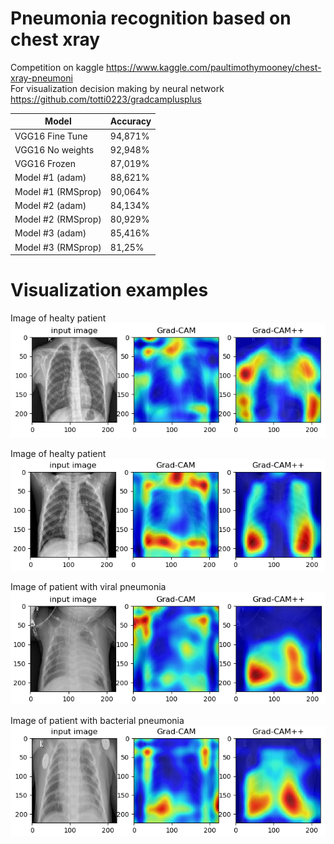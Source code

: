 # Pneumonia recognition based on chest xray
Competition on kaggle https://www.kaggle.com/paultimothymooney/chest-xray-pneumoni \
For visualization decision making by neural network https://github.com/totti0223/gradcamplusplus

Model | Accuracy
------------ | -------------
VGG16 Fine Tune | 94,871%
VGG16 No weights | 92,948%
VGG16 Frozen | 87,019%
Model #1 (adam) | 88,621%
Model #1 (RMSprop) | 90,064%
Model #2 (adam) | 84,134%
Model #2 (RMSprop) | 80,929%
Model #3 (adam) | 85,416%
Model #3 (RMSprop) | 81,25%

# Visualization examples
Image of healty patient\
![Normal](https://github.com/VirtuallInsanity/Machine-Learning/blob/pneumonia_xray/20eph_vgg16_frozen_adam0001/test_normal.png)

Image of healty patient\
![Normal_image 2](https://github.com/VirtuallInsanity/Machine-Learning/blob/pneumonia_xray/20eph_vgg16_frozen_adam0001/test_normal_2.png)

Image of patient with viral pneumonia\
![Viral_pneumonia](https://github.com/VirtuallInsanity/Machine-Learning/blob/pneumonia_xray/20eph_vgg16_frozen_adam0001/test_pneumonia_virus.png)

Image of patient with bacterial pneumonia\
![Bacterial_Pneumonia](https://github.com/VirtuallInsanity/Machine-Learning/blob/pneumonia_xray/20eph_vgg16_frozen_adam0001/test_pneumonia_bacteria.png)
